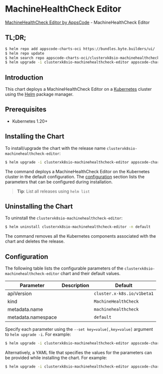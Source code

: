# MachineHealthCheck Editor

[MachineHealthCheck Editor by AppsCode](https://appscode.com) - MachineHealthCheck Editor

## TL;DR;

```bash
$ helm repo add appscode-charts-oci https://bundles.byte.builders/ui/
$ helm repo update
$ helm search repo appscode-charts-oci/clusterxk8sio-machinehealthcheck-editor --version=v0.9.0
$ helm upgrade -i clusterxk8sio-machinehealthcheck-editor appscode-charts-oci/clusterxk8sio-machinehealthcheck-editor -n default --create-namespace --version=v0.9.0
```

## Introduction

This chart deploys a MachineHealthCheck Editor on a [Kubernetes](http://kubernetes.io) cluster using the [Helm](https://helm.sh) package manager.

## Prerequisites

- Kubernetes 1.20+

## Installing the Chart

To install/upgrade the chart with the release name `clusterxk8sio-machinehealthcheck-editor`:

```bash
$ helm upgrade -i clusterxk8sio-machinehealthcheck-editor appscode-charts-oci/clusterxk8sio-machinehealthcheck-editor -n default --create-namespace --version=v0.9.0
```

The command deploys a MachineHealthCheck Editor on the Kubernetes cluster in the default configuration. The [configuration](#configuration) section lists the parameters that can be configured during installation.

> **Tip**: List all releases using `helm list`

## Uninstalling the Chart

To uninstall the `clusterxk8sio-machinehealthcheck-editor`:

```bash
$ helm uninstall clusterxk8sio-machinehealthcheck-editor -n default
```

The command removes all the Kubernetes components associated with the chart and deletes the release.

## Configuration

The following table lists the configurable parameters of the `clusterxk8sio-machinehealthcheck-editor` chart and their default values.

|     Parameter      | Description |                Default                |
|--------------------|-------------|---------------------------------------|
| apiVersion         |             | <code>cluster.x-k8s.io/v1beta1</code> |
| kind               |             | <code>MachineHealthCheck</code>       |
| metadata.name      |             | <code>machinehealthcheck</code>       |
| metadata.namespace |             | <code>default</code>                  |


Specify each parameter using the `--set key=value[,key=value]` argument to `helm upgrade -i`. For example:

```bash
$ helm upgrade -i clusterxk8sio-machinehealthcheck-editor appscode-charts-oci/clusterxk8sio-machinehealthcheck-editor -n default --create-namespace --version=v0.9.0 --set apiVersion=cluster.x-k8s.io/v1beta1
```

Alternatively, a YAML file that specifies the values for the parameters can be provided while
installing the chart. For example:

```bash
$ helm upgrade -i clusterxk8sio-machinehealthcheck-editor appscode-charts-oci/clusterxk8sio-machinehealthcheck-editor -n default --create-namespace --version=v0.9.0 --values values.yaml
```
